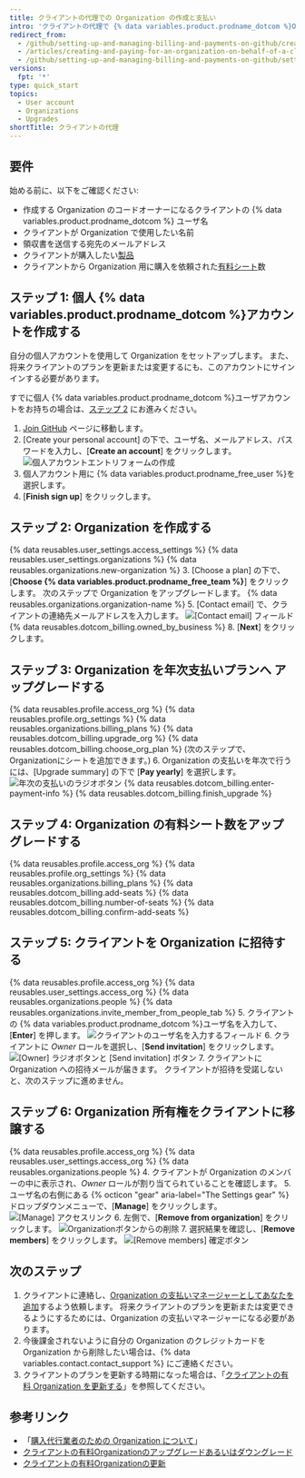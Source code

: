 ```yaml
---
title: クライアントの代理での Organization の作成と支払い
intro: 'クライアントの代理で {% data variables.product.prodname_dotcom %}Organization を作成し支払いをすることができます。'
redirect_from:
  - /github/setting-up-and-managing-billing-and-payments-on-github/creating-and-paying-for-an-organization-on-behalf-of-a-client
  - /articles/creating-and-paying-for-an-organization-on-behalf-of-a-client
  - /github/setting-up-and-managing-billing-and-payments-on-github/setting-up-paid-organizations-for-procurement-companies/creating-and-paying-for-an-organization-on-behalf-of-a-client
versions:
  fpt: '*'
type: quick_start
topics:
  - User account
  - Organizations
  - Upgrades
shortTitle: クライアントの代理
---
```


## 要件

始める前に、以下をご確認ください:
- 作成する Organization のコードオーナーになるクライアントの {% data variables.product.prodname_dotcom %} ユーザ名
- クライアントが Organization で使用したい名前
- 領収書を送信する宛先のメールアドレス
- クライアントが購入したい[製品](/articles/github-s-products)
- クライアントから Organization 用に購入を依頼された[有料シート](/articles/about-per-user-pricing/)数

## ステップ 1: 個人 {% data variables.product.prodname_dotcom %}アカウントを作成する

自分の個人アカウントを使用して Organization をセットアップします。 また、将来クライアントのプランを更新または変更するにも、このアカウントにサインインする必要があります。

すでに個人 {% data variables.product.prodname_dotcom %}ユーザアカウントをお持ちの場合は、[ステップ 2](#step-2-create-the-organization) にお進みください。

1. [Join GitHub](https://github.com/join) ページに移動します。
2. [Create your personal account] の下で、ユーザ名、メールアドレス、パスワードを入力し、[**Create an account**] をクリックします。 ![個人アカウントエントリフォームの作成](/assets/images/help/billing/billing_create_your_personal_account_form.png)
3. 個人アカウント用に {% data variables.product.prodname_free_user %}を選択します。
4. [**Finish sign up**] をクリックします。

## ステップ 2: Organization を作成する

{% data reusables.user_settings.access_settings %}
{% data reusables.user_settings.organizations %}
{% data reusables.organizations.new-organization %}
3. [Choose a plan] の下で、[**Choose {% data variables.product.prodname_free_team %}**] をクリックします。 次のステップで Organization をアップグレードします。
{% data reusables.organizations.organization-name %}
5. [Contact email] で、クライアントの連絡先メールアドレスを入力します。 ![[Contact email] フィールド](/assets/images/help/organizations/contact-email-field.png)
{% data reusables.dotcom_billing.owned_by_business %}
8. [**Next**] をクリックします。

## ステップ 3: Organization を年次支払いプランへ アップグレードする


{% data reusables.profile.access_org %}
{% data reusables.profile.org_settings %}
{% data reusables.organizations.billing_plans %}
{% data reusables.dotcom_billing.upgrade_org %}
{% data reusables.dotcom_billing.choose_org_plan %} (次のステップで、Organizationにシートを追加できます。)
6. Organization の支払いを年次で行うには、[Upgrade summary] の下で [**Pay yearly**] を選択します。 ![年次の支払いのラジオボタン](/assets/images/help/billing/choose-annual-billing-org-resellers.png)
{% data reusables.dotcom_billing.enter-payment-info %}
{% data reusables.dotcom_billing.finish_upgrade %}

## ステップ 4: Organization の有料シート数をアップグレードする

{% data reusables.profile.access_org %}
{% data reusables.profile.org_settings %}
{% data reusables.organizations.billing_plans %}
{% data reusables.dotcom_billing.add-seats %}
{% data reusables.dotcom_billing.number-of-seats %}
{% data reusables.dotcom_billing.confirm-add-seats %}

## ステップ 5: クライアントを Organization に招待する

{% data reusables.profile.access_org %}
{% data reusables.user_settings.access_org %}
{% data reusables.organizations.people %}
{% data reusables.organizations.invite_member_from_people_tab %}
5. クライアントの {% data variables.product.prodname_dotcom %}ユーザ名を入力して、[**Enter**] を押します。 ![クライアントのユーザ名を入力するフィールド](/assets/images/help/organizations/org-invite-modal.png)
6. クライアントに *Owner* ロールを選択し、[**Send invitation**] をクリックします。 ![[Owner] ラジオボタンと [Send invitation] ボタン](/assets/images/help/organizations/add-owner-send-invite-reseller.png)
7. クライアントに Organization への招待メールが届きます。 クライアントが招待を受諾しないと、次のステップに進めません。

## ステップ 6: Organization 所有権をクライアントに移譲する

{% data reusables.profile.access_org %}
{% data reusables.user_settings.access_org %}
{% data reusables.organizations.people %}
4. クライアントが Organization のメンバーの中に表示され、*Owner* ロールが割り当てられていることを確認します。
5. ユーザ名の右側にある {% octicon "gear" aria-label="The Settings gear" %} ドロップダウンメニューで、[**Manage**] をクリックします。 ![[Manage] アクセスリンク](/assets/images/help/organizations/member-manage-access.png)
6. 左側で、[**Remove from organization**] をクリックします。 ![Organizationボタンからの削除](/assets/images/help/organizations/remove-from-org-button.png)
7. 選択結果を確認し、[**Remove members**] をクリックします。 ![[Remove members] 確定ボタン](/assets/images/help/organizations/confirm-remove-from-org.png)

## 次のステップ

1. クライアントに連絡し、[Organization の支払いマネージャーとしてあなたを追加](/articles/adding-a-billing-manager-to-your-organization)するよう依頼します。 将来クライアントのプランを更新または変更できるようにするためには、Organization の支払いマネージャーになる必要があります。
2. 今後課金されないように自分の Organization のクレジットカードを Organization から削除したい場合は、{% data variables.contact.contact_support %} にご連絡ください。
3. クライアントのプランを更新する時期になった場合は、「[クライアントの有料 Organization を更新する](/articles/renewing-your-client-s-paid-organization)」を参照してください。

## 参考リンク

- 「[購入代行業者のための Organization について](/articles/about-organizations-for-procurement-companies)」
- [クライアントの有料Organizationのアップグレードあるいはダウングレード](/articles/upgrading-or-downgrading-your-client-s-paid-organization)
- [クライアントの有料Organizationの更新](/articles/renewing-your-client-s-paid-organization)
